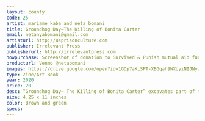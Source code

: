 ```yaml
---
layout: county 
code: 25
artist: mariame kaba and neta bomani
title: Groundhog Day–The Killing of Bonita Carter
email: netanyabomani@gmail.com
artisturl: http://usprisonculture.com
publisher: Irrelevant Press
publisherurl: http://irrelevantpress.com
howpurchase: Screenshot of donation to Survived & Punish mutual aid fund for digital download
producturl: Venmo @netabomani 
images: https://drive.google.com/open?id=1GDp7aKLSPT-XBGqah9WXUyiNIJNyzBwT, https://drive.google.com/open?id=1ONe9dFN82xelposA4OeoL3ch3jLKUymS
type: Zine/Art Book
year: 2020
price: 20
desc: “Groundhog Day– The Killing of Bonita Carter” excavates part of the history of Black people’s resistance to state violence (specifically policing). It’s often said that few people rally around the injury or death of Black women to demand justice. Yet the truth is that there are examples that contradict this assertion. The resistance varies in scale and impact and it is sometimes hidden from our view. However, where there is injustice, you will also find some resistance especially led by Black women. Groundhog Day is a collaboration by Mariame Kaba and neta bomani. Any funds given in exchange for this zine will be go towards the mutual aid fund organized by the New York chapter of Survived & Punished. Sliding scale with a suggested donation of $20.
size: 4.25 x 11 inches
color: Brown and green
specs: 
---
```

